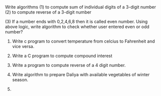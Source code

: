 Write algorithms 
(1) to compute sum of individual digits of a 3-digit number
(2) to compute reverse of a 3-digit number

(3) If a number ends with 0,2,4,6,8 then it is called even number. Using above logic, write algorithm to check whether user entered even or odd number?

1. Write c program to convert temperature from celcius to Fahrenheit and vice versa.

2. Write a C program to compute compound interest 

3. Write a program to compute reverse of a 4 digit number.
4. Write algorithm to prepare Daliya with available vegetables of winter season.
5. 